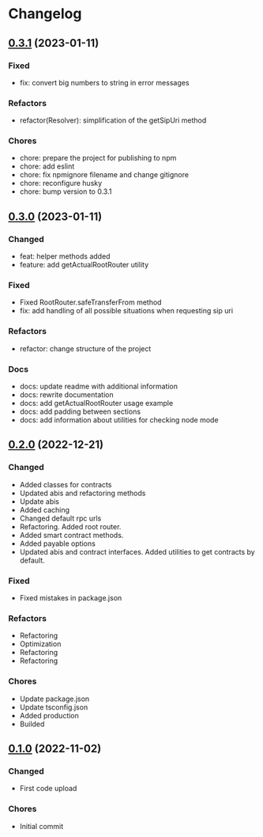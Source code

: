 # Changelog

## [0.3.1](https://github.com/quic-pro/mvts-resolver-js/releases/tag/0.3.1) (2023-01-11)

### Fixed
- fix: convert big numbers to string in error messages

### Refactors
- refactor(Resolver): simplification of the getSipUri method

### Chores
- chore: prepare the project for publishing to npm
- chore: add eslint
- chore: fix npmignore filename and change gitignore
- chore: reconfigure husky
- chore: bump version to 0.3.1

## [0.3.0](https://github.com/quic-pro/mvts-resolver-js/releases/tag/0.3.0) (2023-01-11)

### Changed
- feat: helper methods added
- feature: add getActualRootRouter utility

### Fixed
- Fixed RootRouter.safeTransferFrom method
- fix: add handling of all possible situations when requesting sip uri

### Refactors
- refactor: change structure of the project

### Docs
- docs: update readme with additional information
- docs: rewrite documentation
- docs: add getActualRootRouter usage example
- docs: add padding between sections
- docs: add information about utilities for checking node mode

## [0.2.0](https://github.com/quic-pro/mvts-resolver-js/releases/tag/0.2.0) (2022-12-21)

### Changed

- Added classes for contracts
- Updated abis and refactoring methods
- Update abis
- Added caching
- Changed default rpc urls
- Refactoring. Added root router.
- Added smart contract methods.
- Added payable options
- Updated abis and contract interfaces. Added utilities to get contracts by default.

### Fixed

- Fixed mistakes in package.json

### Refactors

- Refactoring
- Optimization
- Refactoring
- Refactoring

### Chores

- Update package.json
- Update tsconfig.json
- Added production
- Builded

## [0.1.0](https://github.com/quic-pro/mvts-resolver-js/releases/tag/0.1.0) (2022-11-02)

### Changed

- First code upload

### Chores

- Initial commit

